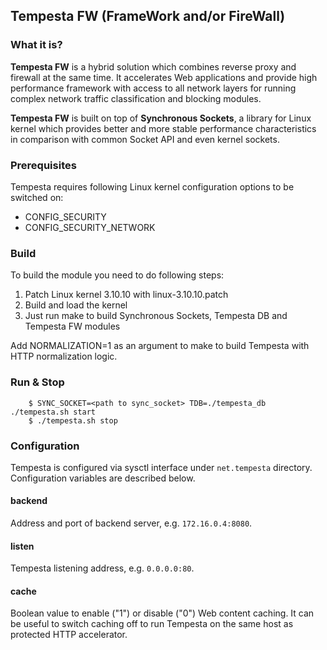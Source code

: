 ## Tempesta FW (FrameWork and/or FireWall)


### What it is?

**Tempesta FW** is a hybrid solution which combines reverse proxy and firewall
at the same time. It accelerates Web applications and provide high performance
framework with access to all network layers for running complex network traffic
classification and blocking modules.

**Tempesta FW** is built on top of **Synchronous Sockets**,
a library for Linux kernel which provides better and more stable performance
characteristics in comparison with common Socket API and even kernel sockets.


### Prerequisites

Tempesta requires following Linux kernel configuration options to be switched on:

* CONFIG\_SECURITY
* CONFIG\_SECURITY\_NETWORK


### Build

To build the module you need to do following steps:

1. Patch Linux kernel 3.10.10 with linux-3.10.10.patch
2. Build and load the kernel
3. Just run make to build Synchronous Sockets, Tempesta DB and Tempesta FW
   modules

Add NORMALIZATION=1 as an argument to make to build Tempesta with HTTP
normalization logic.


### Run & Stop

        $ SYNC_SOCKET=<path to sync_socket> TDB=./tempesta_db ./tempesta.sh start
        $ ./tempesta.sh stop


### Configuration

Tempesta is configured via sysctl interface under `net.tempesta` directory.
Configuration variables are described below.

#### backend

Address and port of backend server, e.g. `172.16.0.4:8080`.

#### listen

Tempesta listening address, e.g. `0.0.0.0:80`.

#### cache

Boolean value to enable ("1") or disable ("0") Web content caching.
It can be useful to switch caching off to run Tempesta on the same host as
protected HTTP accelerator.
